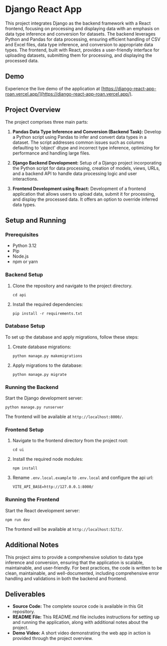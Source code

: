 # Django React App

This project integrates Django as the backend framework with a React frontend, focusing on processing and displaying data with an emphasis on data type inference and conversion for datasets. The backend leverages Python and Pandas for data processing, ensuring efficient handling of CSV and Excel files, data type inference, and conversion to appropriate data types. The frontend, built with React, provides a user-friendly interface for uploading datasets, submitting them for processing, and displaying the processed data.

## Demo

Experience the live demo of the application at [https://django-react-app-roan.vercel.app/](https://django-react-app-roan.vercel.app/).

## Project Overview

The project comprises three main parts:

1. **Pandas Data Type Inference and Conversion (Backend Task):** Develop a Python script using Pandas to infer and convert data types in a dataset. The script addresses common issues such as columns defaulting to 'object' dtype and incorrect type inference, optimizing for performance and handling large files.

2. **Django Backend Development:** Setup of a Django project incorporating the Python script for data processing, creation of models, views, URLs, and a backend API to handle data processing logic and user interactions.

3. **Frontend Development using React:** Development of a frontend application that allows users to upload data, submit it for processing, and display the processed data. It offers an option to override inferred data types.

## Setup and Running

### Prerequisites

- Python 3.12
- Pip
- Node.js
- npm or yarn

### Backend Setup

1. Clone the repository and navigate to the project directory.
   ```
   cd api
   ```
2. Install the required dependencies:
   ```
   pip install -r requirements.txt
   ```

### Database Setup

To set up the database and apply migrations, follow these steps:

1. Create database migrations:
   ```
   python manage.py makemigrations
   ```
2. Apply migrations to the database:
   ```
   python manage.py migrate
   ```

### Running the Backend

Start the Django development server:

```
python manage.py runserver
```

The frontend will be available at `http://localhost:8000/`.

### Frontend Setup

1. Navigate to the frontend directory from the project root:
   ```
   cd ui
   ```
2. Install the required node modules:
   ```
   npm install
   ```
3. Rename `.env.local.example` to `.env.local` and configure the api url:
   ```
   VITE_API_BASE=http://127.0.0.1:8000/
   ```

### Running the Frontend

Start the React development server:

```
npm run dev
```

The frontend will be available at `http://localhost:5173/`.

## Additional Notes

This project aims to provide a comprehensive solution to data type inference and conversion, ensuring that the application is scalable, maintainable, and user-friendly. For best practices, the code is written to be clean, maintainable, and well-documented, including comprehensive error handling and validations in both the backend and frontend.

## Deliverables

- **Source Code:** The complete source code is available in this Git repository.
- **README File:** This README.md file includes instructions for setting up and running the application, along with additional notes about the project.
- **Demo Video:** A short video demonstrating the web app in action is provided through the project overview.
